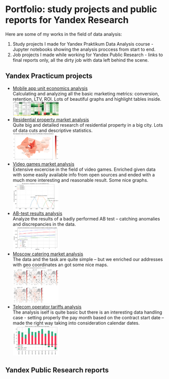 # Portfolio: study projects and public reports for Yandex Research

Here are some of my works in the field of data analysis: 
1. Study projects I made for Yandex Praktikum Data Analysis course - Jupyter notebooks showing the analysis proccess from start to end.
2. Job projects I made while working for Yandex Public Research - links to final reports only, all the dirty job with data left behind the scene.

## Yandex Practicum projects
- [Mobile app unit economics analysis](https://github.com/nicolayoguy/praktikum-projects/blob/main/bi_project/)
<br>Calculating and analyzing all the basic marketing metrics: conversion, retention, LTV, ROI. Lots of beautiful graphs and highlight tables inside.
<br><a href="https://github.com/nicolayoguy/praktikum-projects/blob/main/bi_project/"><img src="https://github.com/nicolayoguy/praktikum-projects/blob/main/pics/channel_pivot.png" width="30%"/></a>
- [Residential property market analysis](https://github.com/nicolayoguy/praktikum-projects/blob/main/real_estate/)
<br>Quite big and detailed research of residential property in a big city. Lots of data cuts and descriptive statistics.
<br><a href="https://github.com/nicolayoguy/praktikum-projects/blob/main/real_estate/"><img src="https://github.com/nicolayoguy/praktikum-projects/blob/main/pics/realty_map.png" width="30%"/></a>
- [Video games market analysis](https://github.com/nicolayoguy/praktikum-projects/blob/main/video_games/)
<br>Extensive excercise in the field of video games. Enriched given data with some easily available info from open sources and ended with a much more interesting and reasonable result. Some nice graphs.
<br><a href="https://github.com/nicolayoguy/praktikum-projects/blob/main/video_games/"><img src="https://github.com/nicolayoguy/praktikum-projects/blob/main/pics/games_sony.png" width="30%"/></a>
- [AB-test results analysis](https://github.com/nicolayoguy/praktikum-projects/blob/main/ab_test/)
<br>Analyze the results of a badly performed AB test – catching anomalies and discrepancies in the data.
<br><a href="https://github.com/nicolayoguy/praktikum-projects/blob/main/ab_test/"><img src="https://github.com/nicolayoguy/praktikum-projects/blob/main/pics/ab_conversion.png" width="30%"/></a>
- [Moscow catering market analysis](https://github.com/nicolayoguy/praktikum-projects/blob/main/city_cafe/)
<br>The data and the task are quite simple – but we enriched our addresses with geo coordinates an got some nice maps.
<br><a href="https://github.com/nicolayoguy/praktikum-projects/blob/main/city_cafe/"><img src="https://github.com/nicolayoguy/praktikum-projects/blob/main/pics/cafe_maps.png" alt="map example" width="30%"/></a>
- [Telecom operator tariffs analysis](https://github.com/nicolayoguy/praktikum-projects/blob/main/telecom_tariff/)
<br>The analysis iself is quite basic but there is an interesting data handling case - setting properly the pay month based on the contract start date – made the right way taking into consideration calendar dates.
<br><a href="https://github.com/nicolayoguy/praktikum-projects/blob/main/telecom_tariff/"><img src="https://github.com/nicolayoguy/praktikum-projects/blob/main/pics/telecom_churn.png" width="30%"/></a>

## Yandex Public Research reports

